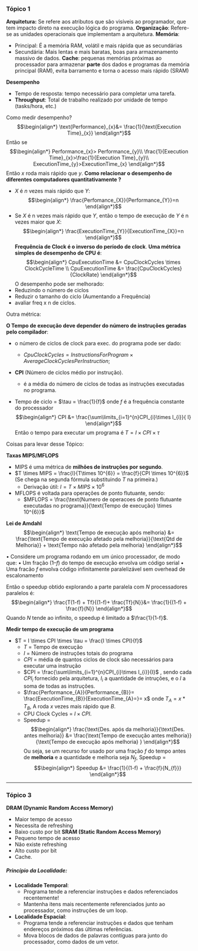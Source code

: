 ### Tópico 1

**Arquitetura:** Se refere aos atributos que são visíveis ao programador, que tem impacto direto na execução lógica do programa.
**Organização**: Refere-se as unidades operacionais que implementam a arquitetura.
**Memória**:
- Principal: É a memória RAM, volátil e mais rápida que as secundárias
- Secundária: Mais lentas e mais baratas, boas para armazenamento massivo de dados.
**Cache**: pequenas memórias próximas ao processador para armazenar **parte** dos dados e programas da memória principal (RAM), evita barramento e torna o acesso mais rápido (SRAM)

**Desempenho**
- Tempo de resposta: tempo necessário para completar uma tarefa.
- **Throughput**: Total de trabalho realizado por unidade de tempo (tasks/hora, etc.)

Como medir desempenho? 
$$\begin{align*}
\text{Performance}_{x}&= \frac{1}{\text{Execution Time}_{x}} 
\end{align*}$$
Então se $$\begin{align*}
Performance_{x}> Performance_{y}\\
\frac{1}{Execution Time}_{x}>\frac{1}{Execution Time}_{y}\\
ExecutionTime_{y}>ExecutionTime_{x}
\end{align*}$$
Então $x$ roda mais rápido que $y$.
**Como relacionar o desempenho de diferentes computadores quantitativamente ?**
- $X$ é $n$ vezes mais rápido que $Y$:
$$\begin{align*}
\frac{Perfomance_{X}}{Performance_{Y}}=n
\end{align*}$$
- Se $X$ é n vezes mais rápido que $Y$, então o tempo de execução de $Y$ é n vezes maior que $X$:
$$\begin{align*}
\frac{ExecutionTime_{Y}}{ExecutionTime_{X}}=n
\end{align*}$$ 
**Frequência de Clock é o inverso do período de clock**.
**Uma métrica simples de desempenho de CPU é**:
$$\begin{align*}
CpuExecutionTime &= CpuClockCycles \times ClockCycleTime \\
CpuExecutionTime &= \frac{CpuClockCycles}{ClockRate} 
\end{align*}$$
O desempenho pode ser melhorado:
- Reduzindo o número de ciclos
- Reduzir o tamanho do ciclo (Aumentando a Frequência)
- avaliar freq x n de ciclos.

Outra métrica:

**O Tempo de execução deve depender do número de instruções geradas pelo compilador**:
- o número de ciclos de clock para exec. do programa pode ser dado:
	- $CpuClockCycles = InstructionsForProgram \times AverageClockCyclesPerInstruction$;
- **CPI** (Número de ciclos médio por instrução).
	- é a média do número de ciclos de todas as instruções executadas no programa.

- Tempo de ciclo = $\tau = \frac{1}{f}$ onde $f$ é a frequência constante do processador
$$\begin{align*}
CPI &= \frac{\sum\limits_{i=1}^{n}CPI_{i}\times I_{i}}{ I}
\end{align*}$$
Então o tempo para executar um programa é $T = I \times CPI \times \tau$ 

Coisas para levar desse Tópico:

**Taxas MIPS/MFLOPS** 

- MIPS é uma métrica de **milhões de instruções por segundo**.
- $T \times MIPS = \frac{I}{T\times 10^{6}} = \frac{f}{CPI \times 10^{6}}$ (Se chega na segunda fórmula substituindo $T$ na primeira.)
	- Derivação útil: $I=T×MIPS×10^{6}$ 
- MFLOPS é voltada para operações de ponto flutuante, sendo:
	- $MFLOPS = \frac{\text{Numero de operacoes de ponto flutuante executadas no programa}}{\text{Tempo de execução} \times 10^{6}}$ 

**Lei de Amdahl**
$$\begin{align*}
\text{Tempo de execução após melhoria} &= \frac{\text{Tempo de execução afetado pela melhoria}}{\text{Qtd de Melhoria}} + \text{Tempo não afetado pela melhoria}
\end{align*}$$

• Considere um programa rodando em um único processador, de modo que:
	• Um fração $(1 – f)$ do tempo de execução envolva um código serial
	• Uma fracão $f$ envolva código infinitamente paralelizável sem overhead de escalonamento

Então o speedup obtido explorando a parte paralela com $N$ processadores paralelos é: $$\begin{align*}
\frac{T(1-f) + Tf}{(1-f)+  \frac{Tf}{N}}&= \frac{1}{(1-f) + \frac{f}{N}}
\end{align*}$$
Quando $N$ tende ao infinito, o speedup é limitado a $\frac{1}{1-f}$.


**Medir tempo de execução de um programa**
- $T = I \times CPI \times \tau = \frac{I \times CPI}{f}$ 
	- $T$ = Tempo de execução
	- $I$ = Número de instruções totais do programa
	- $CPI$ = média de quantos ciclos de clock são necessários para executar uma instrução
	- $CPI = \frac{\sum\limits_{i=1}^{n}CPI_{i}\times I_{i}}{I}$ , sendo cada $CPI_{i}$ fornecido pela arquitetura, $I_{i}$ a quantidade de intruções, e o $I$ a soma de todas as instruções.
	- $\frac{Performance_{A}}{Performance_{B}}= \frac{ExecutionTime_{B}}{ExecutionTime_{A}=}= x$ onde $T_{A}= x * T_{B}$, A roda $x$ vezes mais rápido que $B$.
	- $\text{CPU Clock Cycles}$ = $I \times CPI$.
	- Speedup = $$\begin{align*}
\frac{\text{Des. após da melhoria}}{\text{Des. antes melhoria}} &= \frac{\text{Tempo de execução antes melhoria}}{\text{Tempo de execução após melhoria} }
\end{align*}$$
		Ou seja, se um recurso for usado por uma fração $f$ do tempo antes de **melhoria** e a quantidade e melhoria seja $N_{f}$, Speedup = $$\begin{align*}
Speedup &= \frac{1}{(1-f) + \frac{f}{N_{f}}}
\end{align*}$$

___
### Tópico 3

**DRAM (Dynamic Random Access Memory)**
- Maior tempo de acesso
- Necessita de refreshing
- Baixo custo por bit
**SRAM (Static Random Access Memory)**
- Pequeno tempo de acesso
- Não existe refreshing
- Alto custo por bit
- Cache.

##### Princípio da Localidade:
- **Localidade Temporal**: 
	- Programa tende a referenciar instruções e dados referenciados recentemente!
	- Mantenha itens mais recentemente referenciados junto ao processador, como instruções de um loop.
- **Localidade Espacial**: 
	- Programa tende a referenciar instruções e dados que tenham endereços próximos das últimas referências.
	- Mova blocos de dados de palavras contíguas para junto do processador, como dados de um vetor.